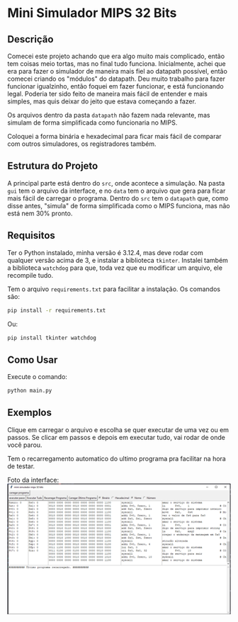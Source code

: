 # Mini Simulador MIPS 32 Bits

## Descrição
Comecei este projeto achando que era algo muito mais complicado, então tem coisas meio tortas, mas no final tudo funciona. Inicialmente, achei que era para fazer o simulador de maneira mais fiel ao datapath possível, então comecei criando os "módulos" do datapath. Deu muito trabalho para fazer funcionar igualzinho, então foquei em fazer funcionar, e está funcionando legal. Poderia ter sido feito de maneira mais fácil de entender e mais simples, mas quis deixar do jeito que estava começando a fazer.

Os arquivos dentro da pasta `datapath` não fazem nada relevante, mas simulam de forma simplificada como funcionaria no MIPS.

Coloquei a forma binária e hexadecimal para ficar mais fácil de comparar com outros simuladores, os registradores também.

## Estrutura do Projeto
A principal parte está dentro do `src`, onde acontece a simulação. Na pasta `gui` tem o arquivo da interface, e no `data` tem o arquivo que gera para ficar mais fácil de carregar o programa. Dentro do `src` tem o `datapath` que, como disse antes, "simula" de forma simplificada como o MIPS funciona, mas não está nem 30% pronto.

## Requisitos
Ter o Python instalado, minha versão é 3.12.4, mas deve rodar com qualquer versão acima de 3, e instalar a biblioteca `tkinter`. Instalei também a biblioteca `watchdog` para que, toda vez que eu modificar um arquivo, ele recompile tudo.

Tem o arquivo `requirements.txt` para facilitar a instalação. Os comandos são:
```sh
pip install -r requirements.txt
```
Ou:
```sh
pip install tkinter watchdog
```

## Como Usar
Execute o comando:
```sh
python main.py
```

## Exemplos
Clique em carregar o arquivo e escolha se quer executar de uma vez ou em passos. Se clicar em passos e depois em executar tudo, vai rodar de onde você parou.

Tem o recarregamento automatico do ultimo programa pra facilitar na hora de testar.

Foto da interface:
![alt text](image.png)

